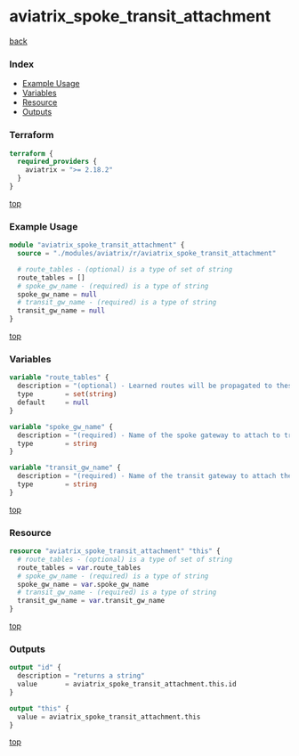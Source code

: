 # aviatrix_spoke_transit_attachment

[back](../aviatrix.md)

### Index

- [Example Usage](#example-usage)
- [Variables](#variables)
- [Resource](#resource)
- [Outputs](#outputs)

### Terraform

```terraform
terraform {
  required_providers {
    aviatrix = ">= 2.18.2"
  }
}
```

[top](#index)

### Example Usage

```terraform
module "aviatrix_spoke_transit_attachment" {
  source = "./modules/aviatrix/r/aviatrix_spoke_transit_attachment"

  # route_tables - (optional) is a type of set of string
  route_tables = []
  # spoke_gw_name - (required) is a type of string
  spoke_gw_name = null
  # transit_gw_name - (required) is a type of string
  transit_gw_name = null
}
```

[top](#index)

### Variables

```terraform
variable "route_tables" {
  description = "(optional) - Learned routes will be propagated to these route tables."
  type        = set(string)
  default     = null
}

variable "spoke_gw_name" {
  description = "(required) - Name of the spoke gateway to attach to transit network."
  type        = string
}

variable "transit_gw_name" {
  description = "(required) - Name of the transit gateway to attach the spoke gateway to."
  type        = string
}
```

[top](#index)

### Resource

```terraform
resource "aviatrix_spoke_transit_attachment" "this" {
  # route_tables - (optional) is a type of set of string
  route_tables = var.route_tables
  # spoke_gw_name - (required) is a type of string
  spoke_gw_name = var.spoke_gw_name
  # transit_gw_name - (required) is a type of string
  transit_gw_name = var.transit_gw_name
}
```

[top](#index)

### Outputs

```terraform
output "id" {
  description = "returns a string"
  value       = aviatrix_spoke_transit_attachment.this.id
}

output "this" {
  value = aviatrix_spoke_transit_attachment.this
}
```

[top](#index)